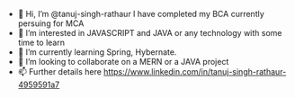 - 👋 Hi, I’m @tanuj-singh-rathaur I have completed my BCA currently persuing for MCA
- 👀 I’m interested in JAVASCRIPT and JAVA or any technology with some time to learn
- 🌱 I’m currently learning Spring, Hybernate.
- 💞️ I’m looking to collaborate on a MERN or a JAVA project 
- 📫 Further details here https://www.linkedin.com/in/tanuj-singh-rathaur-4959591a7

<!---
tanuj-singh-rathaur/tanuj-singh-rathaur is a ✨ special ✨ repository because its `README.md` (this file) appears on your GitHub profile.
You can click the Preview link to take a look at your changes.
--->
